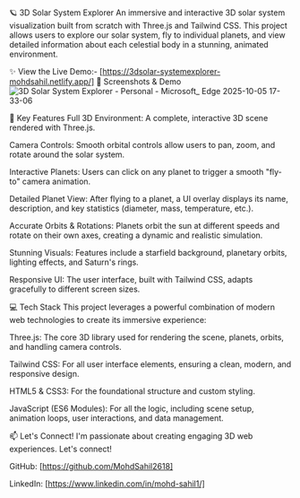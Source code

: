 🪐 3D Solar System Explorer
An immersive and interactive 3D solar system visualization built from scratch with Three.js and Tailwind CSS. This project allows users to explore our solar system, fly to individual planets, and view detailed information about each celestial body in a stunning, animated environment.

✨ View the Live Demo:- [https://3dsolar-systemexplorer-mohdsahil.netlify.app/]
📸 Screenshots & Demo
![3D Solar System Explorer - Personal - Microsoft_ Edge 2025-10-05 17-33-06](https://github.com/user-attachments/assets/c5925402-1e1a-46a4-89b7-95066899a934)


🚀 Key Features
Full 3D Environment: A complete, interactive 3D scene rendered with Three.js.

Camera Controls: Smooth orbital controls allow users to pan, zoom, and rotate around the solar system.

Interactive Planets: Users can click on any planet to trigger a smooth "fly-to" camera animation.

Detailed Planet View: After flying to a planet, a UI overlay displays its name, description, and key statistics (diameter, mass, temperature, etc.).

Accurate Orbits & Rotations: Planets orbit the sun at different speeds and rotate on their own axes, creating a dynamic and realistic simulation.

Stunning Visuals: Features include a starfield background, planetary orbits, lighting effects, and Saturn's rings.

Responsive UI: The user interface, built with Tailwind CSS, adapts gracefully to different screen sizes.

💻 Tech Stack
This project leverages a powerful combination of modern web technologies to create its immersive experience:

Three.js: The core 3D library used for rendering the scene, planets, orbits, and handling camera controls.

Tailwind CSS: For all user interface elements, ensuring a clean, modern, and responsive design.

HTML5 & CSS3: For the foundational structure and custom styling.

JavaScript (ES6 Modules): For all the logic, including scene setup, animation loops, user interactions, and data management.


📫 Let's Connect!
I'm passionate about creating engaging 3D web experiences. Let's connect!

GitHub: [https://github.com/MohdSahil2618]

LinkedIn: [https://www.linkedin.com/in/mohd-sahil1/]
